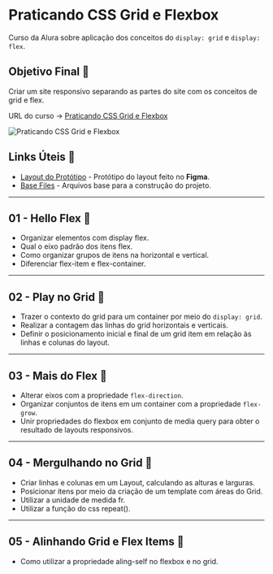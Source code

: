# Praticando CSS Grid e Flexbox

Curso da Alura sobre aplicação dos conceitos do `display: grid` e `display: flex`.

## Objetivo Final &#x1F3AF;

Criar um site responsivo separando as partes do site com os conceitos de grid e flex.

URL do curso -> [Praticando CSS Grid e Flexbox](https://cursos.alura.com.br/course/praticando-css-grid-flexbox)

![Praticando CSS Grid e Flexbox](https://www.alura.com.br/assets/api/share/curso-praticando-css-grid-flexbox.png)

## Links Úteis &#x1F517;
* [Layout do Protótipo](https://www.figma.com/file/mC6DmuXPGWHYkMWOQD3khm/2713---Praticando-CSS%3A-Grid-e-Flexbox) - Protótipo do layout feito no **Figma**.
* [Base Files](https://github.com/alura-cursos/culturama/archive/e8b36aa5679342f07f552370ae616e3475d41d13.zip) - Arquivos base para a construção do projeto.

***

## 01 - Hello Flex &#x1F516;
* Organizar elementos com display flex.
* Qual o eixo padrão dos itens flex.
* Como organizar grupos de itens na horizontal e vertical.
* Diferenciar flex-item e flex-container.

***

## 02 - Play no Grid &#x1F516;
* Trazer o contexto do grid para um container por meio do `display: grid`.
* Realizar a contagem das linhas do grid horizontais e verticais.
* Definir o posicionamento inicial e final de um grid item em relação às linhas e colunas do layout.

***

## 03 - Mais do Flex &#x1F516;
* Alterar eixos com a propriedade `flex-direction`.
* Organizar conjuntos de itens em um container com a propriedade `flex-grow`.
* Unir propriedades do flexbox em conjunto de media query para obter o resultado de layouts responsivos.

***

## 04 - Mergulhando no Grid &#x1F516;
* Criar linhas e colunas em um Layout, calculando as alturas e larguras.
* Posicionar itens por meio da criação de um template com áreas do Grid.
* Utilizar a unidade de medida fr.
* Utilizar a função do css repeat().

***

## 05 - Alinhando Grid e Flex Items &#x1F516;
* Como utilizar a propriedade aling-self no flexbox e no grid.
